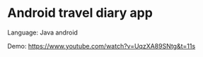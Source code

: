# Android travel diary app
Language: Java android

Demo: https://www.youtube.com/watch?v=UqzXA89SNtg&t=11s
